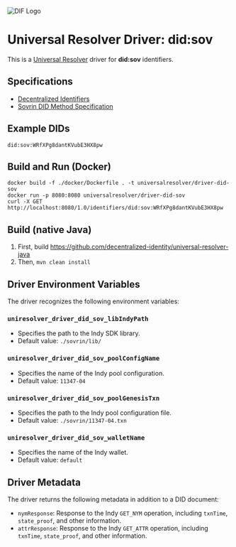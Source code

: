 ![DIF Logo](https://raw.githubusercontent.com/decentralized-identity/decentralized-identity.github.io/master/images/logo-small.png)

# Universal Resolver Driver: did:sov

This is a [Universal Resolver](https://github.com/decentralized-identity/universal-resolver/) driver for **did:sov** identifiers.

## Specifications

* [Decentralized Identifiers](https://w3c-ccg.github.io/did-spec/)
* [Sovrin DID Method Specification](https://sovrin-foundation.github.io/sovrin/spec/did-method-spec-template.html)

## Example DIDs

```
did:sov:WRfXPg8dantKVubE3HX8pw
```

## Build and Run (Docker)

```
docker build -f ./docker/Dockerfile . -t universalresolver/driver-did-sov
docker run -p 8080:8080 universalresolver/driver-did-sov
curl -X GET http://localhost:8080/1.0/identifiers/did:sov:WRfXPg8dantKVubE3HX8pw
```

## Build (native Java)

 1. First, build https://github.com/decentralized-identity/universal-resolver-java
 1. Then, `mvn clean install`

## Driver Environment Variables

The driver recognizes the following environment variables:

### `uniresolver_driver_did_sov_libIndyPath`

 * Specifies the path to the Indy SDK library.
 * Default value: `./sovrin/lib/`

### `uniresolver_driver_did_sov_poolConfigName`

 * Specifies the name of the Indy pool configuration.
 * Default value: `11347-04`

### `uniresolver_driver_did_sov_poolGenesisTxn`

 * Specifies the path to the Indy pool configuration file.
 * Default value: `./sovrin/11347-04.txn`

### `uniresolver_driver_did_sov_walletName`

 * Specifies the name of the Indy wallet.
 * Default value: `default`

## Driver Metadata

The driver returns the following metadata in addition to a DID document:

* `nymResponse`: Response to the Indy `GET_NYM` operation, including `txnTime`, `state_proof`, and other information.
* `attrResponse`: Response to the Indy `GET_ATTR` operation, including `txnTime`, `state_proof`, and other information.

